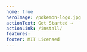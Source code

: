 ```yaml
---
home: true
heroImage: /pokemon-logo.jpg
actionText: Get Started →
actionLink: /install/
features:
footer: MIT Licensed
---
```


